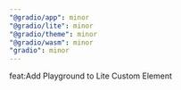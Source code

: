 ```yaml
---
"@gradio/app": minor
"@gradio/lite": minor
"@gradio/theme": minor
"@gradio/wasm": minor
"gradio": minor
---
```


feat:Add Playground to Lite Custom Element
